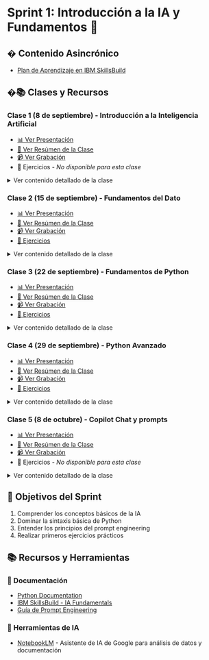 # Sprint 1: Introducción a la IA y Fundamentos 🚀

## � Contenido Asincrónico
- [Plan de Aprendizaje en IBM SkillsBuild](https://skills.yourlearning.ibm.com/activity/PLAN-CEFBAF1DFC73)

## �📚 Clases y Recursos

### Clase 1 (8 de septiembre) - Introducción a la Inteligencia Artificial
- [📊 Ver Presentación](https://docs.google.com/presentation/d/1Xw4tjA19CbZhB-rHn4Lz6ZVvTUny693F/edit?usp=drive_link&ouid=116294848281204676349&rtpof=true&sd=true)
- [📗 Ver Resúmen de la Clase](/sprint1/Clase1/Resumen-Clase1.md)
- [📹 Ver Grabación](https://drive.google.com/drive/folders/1POicXTZHnToTh0nQlSXFnSSDoxVVaEDN?usp=drive_link)
- 📝 Ejercicios - *No disponible para esta clase*
<details>
<summary>Ver contenido detallado de la clase</summary>

- Qué es la Inteligencia Artificial
- Cómo funciona
- Historia y usos
- Ramas de la IA
- Tipos de IA
- Roles emergentes
- Consideraciones éticas
- Tendencias recientes
</details>

### Clase 2 (15 de septiembre) - Fundamentos del Dato
- [📊 Ver Presentación](https://docs.google.com/presentation/d/1ocdOpCVwav-7px-Za4KQPBltZfhJk3I2/edit?usp=drive_link&ouid=116294848281204676349&rtpof=true&sd=true)
- [📗 Ver Resúmen de la Clase](/sprint1/Clase2/Resumen-Clase2.md)
- [📹 Ver Grabación](https://drive.google.com/drive/folders/1xQV6ruFWgP9cXcCPvZLcwMtqKWLvvgNc?usp=drive_link)
- [📝 Ejercicios](https://github.com/wigsdev/AI-Fundamentals-Guayerd-IBM/tree/main/sprint1/Clase2/ejercicios)
<details>
<summary>Ver contenido detallado de la clase</summary>

- Fundamentos del dato
- Dato, información e insight
- Tipos de datos y escalas de medida
- Estructuras: registros y campos
- Pensamiento computacional
- Secuencias, condiciones y bucles
- Descomposición de problemas
- Pseudocódigo y diagramas de flujo
</details>

### Clase 3 (22 de septiembre) - Fundamentos de Python
- [📊 Ver Presentación](https://docs.google.com/presentation/d/1ayD8rPElciO0qKcUSzJQoWqutNQXajhX/edit?usp=drive_link&ouid=116294848281204676349&rtpof=true&sd=true)
- [📗 Ver Resúmen de la Clase](/sprint1/Clase3/Resumen-Clase3.md)
- [📹 Ver Grabación](https://drive.google.com/drive/folders/1K5nQKC4BKxcwJw3GDzTAYXADrlK0Nmku?usp=drive_link)
- [📝 Ejercicios](https://github.com/wigsdev/AI-Fundamentals-Guayerd-IBM/tree/main/sprint1/Clase3/ejercicios)
<details>
<summary>Ver contenido detallado de la clase</summary>

- Preparación del entorno
- Variables, tipos de datos y operadores
- Colecciones (listas, tuplas, diccionarios)
- Estructuras de control
- Funciones
- Introducción a NumPy
</details>

### Clase 4 (29 de septiembre) - Python Avanzado
- [📊 Ver Presentación](https://docs.google.com/presentation/d/1CJV8pqj02WjuF2Kc5U_qJhin6JejjdR1/edit?usp=drive_link&ouid=116294848281204676349&rtpof=true&sd=true)
- [📗 Ver Resúmen de la Clase](/sprint1/Clase4/Resumen-Clase4.md)
- [📹 Ver Grabación](https://drive.google.com/drive/folders/1Cb5U8RUAhvVowARWuL8dNWhMS1sXoz1t?usp=drive_link)
- [📝 Ejercicios](https://github.com/wigsdev/AI-Fundamentals-Guayerd-IBM/tree/main/sprint1/Clase4/ejercicios)
<details>
<summary>Ver contenido detallado de la clase</summary>

- Continuación de fundamentos de Python
- Ejercicios prácticos
</details>

### Clase 5 (8 de octubre) - Copilot Chat y prompts
- [📊 Ver Presentación](https://drive.google.com/file/d/1nhZqUtLtX5q-1-iZ9U4nkJmUmFSTXIge/view)
- [📗 Ver Resúmen de la Clase](/sprint1/Clase5/Resumen-Clase5.md)
- [📹 Ver Grabación](https://drive.google.com/drive/folders/1qipgpYVzMm6-6cMQB2zIsb3-tceEDJE9?usp=drive_link)
- 📝 Ejercicios - *No disponible para esta clase*
<details>
<summary>Ver contenido detallado de la clase</summary>

- Copilot Chat
- Promting
</details>

## 🎯 Objetivos del Sprint
1. Comprender los conceptos básicos de la IA
2. Dominar la sintaxis básica de Python
3. Entender los principios del prompt engineering
4. Realizar primeros ejercicios prácticos

## 📚 Recursos y Herramientas
### 📖 Documentación
- [Python Documentation](https://docs.python.org/3/)
- [IBM SkillsBuild - IA Fundamentals](https://www.guayerd.com/ibm-ia/sbplan2025)
- [Guía de Prompt Engineering](https://www.ibm.com/docs/en/watson)

### 🤖 Herramientas de IA
- [NotebookLM](https://notebooklm.google.com/) - Asistente de IA de Google para análisis de datos y documentación
